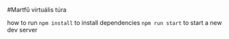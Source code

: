 #Martfű virtuális túra

how to run
`npm install` to install dependencies
`npm run start` to start a new dev server

